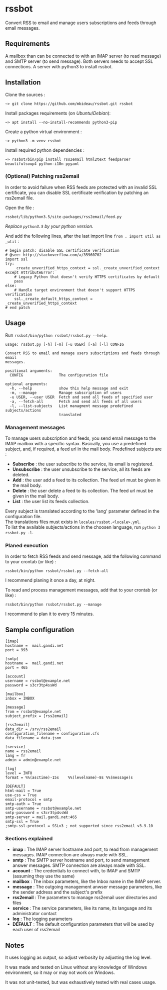 # rssbot
Convert RSS to email and manage users subscriptions and feeds through email messages.

## Requirements
A mailbox than can be connected to with an IMAP server (to read message) and SMTP server (to send message). Both servers needs to accept SSL connections.
A server with python3 to install rssbot.

## Installation

Clone the sources :
```
~> git clone https://github.com/mbideau/rssbot.git rssbot
```

Install packages requirements (on _Ubuntu_/_Debian_):
```
~> apt install --no-install-recommends python3-pip
```

Create a python virtual environment :
```
~> python3 -m venv rssbot
```

Install required python dependencies :
```
~> rssbot/bin/pip install rss2email html2text feedparser beautifulsoup4 python-i18n pyyaml
```

### (Optional) Patching rss2email

In order to avoid failure when RSS feeds are protected with an invalid SSL certificate, you can disable SSL certificate verification by patching an rss2email file.

Open the file :
```
rssbot/lib/python3.5/site-packages/rss2email/feed.py
```
_Replace `python3.5` by your python version._

And add the following lines, after the last import line `from . import util as _util` :
```
# begin patch: disable SSL certificate verification
# @see: http://stackoverflow.com/a/35960702
import ssl
try:
    _create_unverified_https_context = ssl._create_unverified_context
except AttributeError:
    # Legacy Python that doesn't verify HTTPS certificates by default
    pass
else:
    # Handle target environment that doesn't support HTTPS verification
    ssl._create_default_https_context = _create_unverified_https_context
# end patch
```

## Usage

Run `rssbot/bin/python rssbot/rssbot.py --help`.

```
usage: rssbot.py [-h] [-m] [-u USER] [-a] [-l] CONFIG

Convert RSS to email and manage users subscriptions and feeds through email
messages.

positional arguments:
  CONFIG                The configuration file

optional arguments:
  -h, --help            show this help message and exit
  -m, --manage          Manage subscription of users
  -u USER, --user USER  Fetch and send all feeds of specified user
  -a, --fetch-all       Fetch and send all feeds of all users
  -l, --list-subjects   List managment message predefined subjects/actions
                        translated
```

### Management messages

To manage users subscription and feeds, you send email message to the IMAP mailbox with a specific syntax.
Basically, you use a predefined subject, and, if required, a feed url in the mail body.
Predefined subjects are :

- **Subscribe** : the user subscribe to the service, its email is registered.
- **Unsubscribe** : the user unsubscribe to the service, all its feeds are deleted.
- **Add** : the user add a feed to its collection. The feed url must be given in the mail body.
- **Delete** : the user delete a feed to its collection. The feed url must be given in the mail body.
- **List** : the user list its feeds collection.

Every subject is translated according to the 'lang' parameter defined in the configuration file.   
The translations files must exists in `locales/rssbot.<locale>.yml`.  
To list the available subjects/actions in the choosen language, run `python 3 rssbot.py -l`.

### Planed execution

In order to fetch RSS feeds and send message, add the following command to your crontab (or like) :
```
rssbot/bin/python rssbot/rssbot.py --fetch-all
```
I recommend planing it once a day, at night.

To read and process management messages, add that to your crontab (or like) :
```
rssbot/bin/python rssbot/rssbot.py --manage
```
I recommend to plan it to every 15 minutes.


## Sample configuration

```
[imap]
hostname =  mail.gandi.net
port = 993

[smtp]
hostname =  mail.gandi.net
port = 465

[account]
username = rssbot@example.net
password = s3cr3tp4ssWd

[mailbox]
inbox = INBOX

[message]
from = rssbot@example.net
subject_prefix = [rss2email]

[rss2email]
data_dir = /srv/rss2email
configuration_filename = configuration.cfs
data_filename = data.json

[service]
name = rss2email
lang = fr
admin = admin@example.net

[log]
level = INFO
format = %%(asctime)-15s    %%(levelname)-8s %%(message)s

[DEFAULT]
html-mail = True
use-css = True
email-protocol = smtp
smtp-auth = True
smtp-username = rssbot@example.net
smtp-password = s3cr3tp4ssWd
smtp-server = mail.gandi.net:465
smtp-ssl = True
;smtp-ssl-protocol = SSLv3 ; not supported since rss2email v3.9.10
```

### Sections explained

- **imap** : The IMAP server hostname and port, to read from management messages. IMAP connection are always made with SSL.
- **smtp** : The SMTP server hostname and port, to send management answer messages. SMTP connection are always made with SSL.
- **account** : The credentials to connect with, to IMAP and SMTP (assuming they use the same)
- **mailbox** : The inbox parameters, like the Inbox name in the IMAP server.
- **message** : The outgoing management anwser message parameters, like the sender address and the subject's prefix
- **rss2email** : The parameters to manage rss2email user directories and files
- **service** : The service parameters, like its name, its language and its administrator contact
- **log** : The logging parameters
- **DEFAULT** : The default configuration parameters that will be used by each user of rss2email

## Notes

It uses logging as output, so adjust verbosity by adjusting the log level.

It was made and tested on Linux without any knowledge of Windows environment, so it may or may not work on Windows.

It was not unit-tested, but was exhaustively tested with real cases usage.

